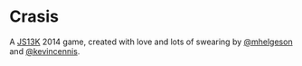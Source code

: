 Crasis
=====

A [JS13K](http://js13kgames.com/) 2014 game, created with love and lots of swearing by [@mhelgeson](https://github.com/mhelgeson) and [@kevincennis](https://github.com/kevincennis).
